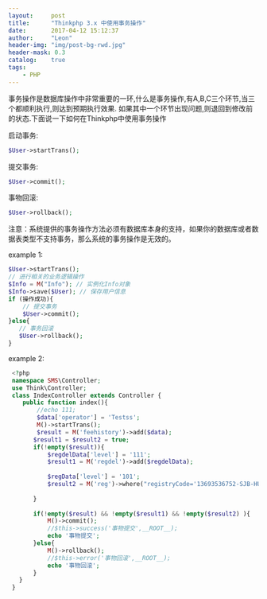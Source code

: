 ```yaml
---
layout:     post
title:      "Thinkphp 3.x 中使用事务操作"
date:       2017-04-12 15:12:37
author:     "Leon"
header-img: "img/post-bg-rwd.jpg"
header-mask: 0.3
catalog:    true
tags:
    - PHP
---
```

<p>事务操作是数据库操作中非常重要的一环,什么是事务操作,有A,B,C三个环节,当三个都顺利执行,则达到预期执行效果.
如果其中一个环节出现问题,则退回到修改前的状态.下面说一下如何在Thinkphp中使用事务操作</p>

启动事务:
```php
$User->startTrans(); 
```
提交事务:
```php
$User->commit();
```
事物回滚:
```php
$User->rollback();
```
注意：系统提供的事务操作方法必须有数据库本身的支持，如果你的数据库或者数据表类型不支持事务，那么系统的事务操作是无效的。

example 1:
```php
$User->startTrans();
// 进行相关的业务逻辑操作
$Info = M("Info"); // 实例化Info对象
$Info->save($User); // 保存用户信息
if (操作成功){
    // 提交事务
    $User->commit(); 
}else{
   // 事务回滚
   $User->rollback(); 
}
```

example 2:
```php
 <?php
 namespace SMS\Controller;
 use Think\Controller;
 class IndexController extends Controller {
    public function index(){
        //echo 111;
        $data['operator'] = 'Testss';
        M()->startTrans();
        $result = M('feehistory')->add($data);
       $result1 = $result2 = true;
       if(!empty($result)){
           $regdelData['level'] = '111';
           $result1 = M('regdel')->add($regdelData);
 
           $regData['level'] = '101';
           $result2 = M('reg')->where("registryCode='13693536752-SJB-HUAX-12345678'")->save($regData);
 
       }
 
       if(!empty($result) && !empty($result1) && !empty($result2) ){
           M()->commit();    
           //$this->success('事物提交',__ROOT__);
           echo '事物提交';
       }else{
           M()->rollback();
           //$this->error('事物回滚',__ROOT__);
           echo '事物回滚';
       }
   }
 }
```
